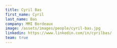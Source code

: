 ```yaml
---
title: Cyril Bas
first_name: Cyril
last_name: Bas
company: MMI Bordeaux
image: /assets/images/people/cyril-bas.jpg
linkedin: https://www.linkedin.com/in/cyrilbas/
team: true
---
```

